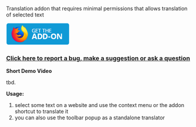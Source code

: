 Translation addon that requires minimal permissions that allows translation of selected text

[![](https://raw.githubusercontent.com/igorlogius/igorlogius/main/geFxAddon.png)](https://addons.mozilla.org/firefox/addon/side-translate/)

### [Click here to report a bug, make a suggestion or ask a question](https://github.com/igorlogius/igorlogius/issues/new/choose)

<b>Short Demo Video</b>

tbd.

<b>Usage:</b>
<ol>
	<li>select some text on a website and use the context menu or the addon shortcut to translate it</li>
	<li>you can also use the toolbar popup as a standalone translator</li>
</ol>
